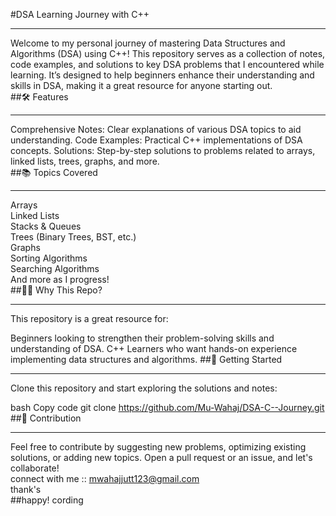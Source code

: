 #DSA Learning Journey with C++
<br/> <hr/>
Welcome to my personal journey of mastering Data Structures and Algorithms (DSA) using C++! This repository serves as a collection of notes, code examples, and solutions to key DSA problems that I encountered while learning. It’s designed to help beginners enhance their understanding and skills in DSA, making it a great resource for anyone starting out.
<br/>
##🛠️ Features
<br/><hr/>
Comprehensive Notes: Clear explanations of various DSA topics to aid understanding.
Code Examples: Practical C++ implementations of DSA concepts.
Solutions: Step-by-step solutions to problems related to arrays, linked lists, trees, graphs, and more.
<br/>
##📚 Topics Covered 
<br/><hr/>
Arrays<br/>
Linked Lists<br/>
Stacks & Queues<br/>
Trees (Binary Trees, BST, etc.)<br/>
Graphs<br/>
Sorting Algorithms<br/>
Searching Algorithms<br/>
And more as I progress!<br/>
##👨‍💻 Why This Repo?<br/><hr/>
This repository is a great resource for:<br/>

Beginners looking to strengthen their problem-solving skills and understanding of DSA.
C++ Learners who want hands-on experience implementing data structures and algorithms.
##🚀 Getting Started<br/><hr/>
Clone this repository and start exploring the solutions and notes:

bash
Copy code
git clone https://github.com/Mu-Wahaj/DSA-C--Journey.git
##📝 Contribution<br/><hr/>
Feel free to contribute by suggesting new problems, optimizing existing solutions, or adding new topics. Open a pull request or an issue, and let's collaborate!<br/>
connect with me :: mwahajjutt123@gmail.com <br/>
thank's<br/>
##happy! cording 



